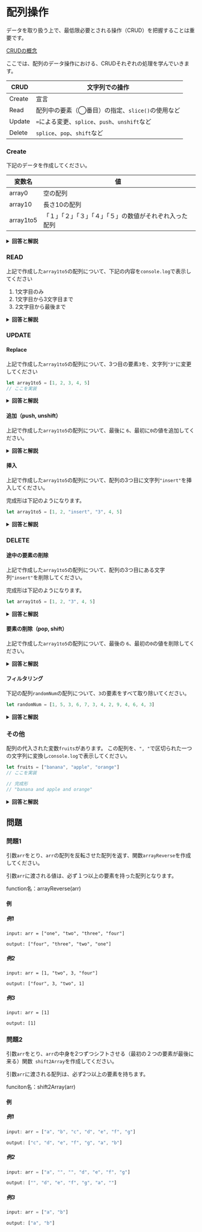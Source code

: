 
# 配列操作

データを取り扱う上で、最低限必要とされる操作（CRUD）を把握することは重要です。

 [CRUDの概念](./000_CRUD.md)

ここでは、配列のデータ操作における、CRUDそれぞれの処理を学んでいきます。

|CRUD|文字列での操作|
|-|-|
|Create|宣言|
|Read|配列中の要素（◯番目）の指定、``slice()``の使用など|
|Update|``=``による変更、``splice``、``push``、``unshift``など|
|Delete|``splice``、``pop``、``shift``など|

### Create

下記のデータを作成してください。

|変数名|値|
|-|-|
|array0|空の配列|
|array10|長さ10の配列|
|array1to5|「１」「２」「３」「４」「５」の数値がそれぞれ入った配列


<details><summary><b>回答と解説</b></summary>

#### 回答

```javascript
//回答例１
let array0 = []
let array10 = new Array[10]
let array1to5 = [1, 2, 3, 4, 5]


//回答例２
let array0 = new Array[]
let array10 = new Array[10]
let array1to5 = [1, 2, 3, 4, 5]
```

#### 解説

配列の作成は、空であれば``[]``、あるいは``new Array[]``で作成できます。

初期化の時点で、配列の長さを指定する場合は、``new Array[]``を使用し、カッコの中で配列の長さを指定します。

``new Array[配列の長さ]``

また、最初から値の入った配列を作成する場合は、各値を``,``で区切って作成します。

</details>


### READ

上記で作成した``array1to5``の配列について、下記の内容を``console.log``で表示してください

1. 1文字目のみ
2. 1文字目から3文字目まで
3. 2文字目から最後まで

<details><summary><b>回答と解説</b></summary>

#### 回答

```javascript
let array1to5 = [1, 2, 3, 4, 5]
console.log(array1to5[0])
console.log(array1to5.slice(0, 3))
console.log(array1to5.slice(1, array1to5.length))
```

#### 解説

配列を切り出して、その中身を確認する際は、下記のようにして行うことができます。

* 格納要素１つだけであれば``[]``で要素位置を指定
* 連続した要素であれば、``配列.slice(始まりの数値, 終わりの数値)``を使用

要素位置の数え方は、JavaScriptの場合1つ目を``0``としてカウントします。

そのため、５つ目の要素が欲しい場合は``4``を入れます。

また、``slice()``を用いる場合、たとえば1つ目から３つ目の要素が欲しい場合、JavaScriptの数え方でいくと「012」に対応する文字が欲しいことになります。
``slice()``の終わりの数字は、欲しい文字の次の数値を入れるため、ここでは2の次の3を入れ、``slice(0, 3)``と書くことで必要な配列を取り出すことができます。

</details>


### UPDATE

#### Replace

上記で作成した``array1to5``の配列について、3つ目の要素``3``を、文字列``"3"``に変更してください

```javascript
let array1to5 = [1, 2, 3, 4, 5]
// ここを実装
```

<details><summary><b>回答と解説</b></summary>

#### 回答

```javascript
let array1to5 = [1, 2, 3, 4, 5]

array1to5[2] = "3"
```

#### 解説

対象となる要素位置を指定し、``=``で新しい要素を指定することで、配列の中身を変更することができます。

</details>


#### 追加（push, unshift）

上記で作成した``array1to5``の配列について、最後に ``6``、最初に``0``の値を追加してください。

<details><summary><b>回答と解説</b></summary>

#### 回答

```javascript
array1to5.push(6)   // [1, 2, "3", 4, 5, 6]
array1to5.unshift(0)  // [0, 1, 2, "3", 4, 5, 6]
```

#### 解説

配列は新しい要素を加えることができます。

最後に追加する場合は``push``、最初に追加する場合は``unshift``を使用します。

</details>


#### 挿入

上記で作成した``array1to5``の配列について、配列の3つ目に文字列``"insert"``を挿入してください。

完成形は下記のようになります。

```javascript
let array1to5 = [1, 2, "insert", "3", 4, 5]

```

<details><summary><b>回答と解説</b></summary>

#### 回答

```javascript
array1to5.splice(2, 0, "insetad")
```

#### 解説

配列の途中に新しい要素を挿入する場合は、spliceを使用します。

第一引数：配列の先頭からn個を無視
第二引数：第一引数の後のn個を削除
第三引数：第一引数の後ろに追加する要素

</details>

### DELETE

#### 途中の要素の削除

上記で作成した``array1to5``の配列について、配列の3つ目にある文字列``"insert"``を削除してください。

完成形は下記のようになります。

```javascript
let array1to5 = [1, 2, "3", 4, 5]
```

<details><summary><b>回答と解説</b></summary>

#### 回答

```javascript
array1to5.splice(2, 1)
```

#### 解説

配列の途中に新しい要素を削除する場合も、spliceを使用します。

第一引数：配列の先頭からn個を無視
第二引数：第一引数の後のn個を削除

</details>

#### 要素の削除（pop, shift）

上記で作成した``array1to5``の配列について、最後の ``6``、最初の``0``の値を削除してください。


<details><summary><b>回答と解説</b></summary>

#### 回答

```javascript
array1to5.pop()   // [0, 1, 2, "3", 4, 5]
array1to5.shift()  // [1, 2, "3", 4, 5]
```

#### 解説

配列は、要素を削除することが可能です。

最後の要素を削除する場合は``pop``、最初の要素を削除する場合は``shift``を使用します。

</details>



#### フィルタリング

下記の配列``randomNum``の配列について、``3``の要素をすべて取り除いてください。

```javascript
let randomNum = [1, 5, 3, 6, 7, 3, 4, 2, 9, 4, 6, 4, 3]
```

<details><summary><b>回答と解説</b></summary>

#### 回答

```javascript
randomNum = randomNum.filter(item => item != 3)
```

#### 解説

配列の``filter``を使用すると、特定の条件にあった要素のみで構成された新しい配列を作成することができます。

```javascript
配列.filter(要素 => 条件)
```

上記の「要素」とは、配列に格納された要素を指します。
filterは配列の要素を先頭から末尾まで一つ一つ確認していくため、各要素に仮で名称をつけてあげます。（今回は``item``にしていますが、自分のわかりやすいもので構いません）

また、その後の条件については、各要素が``true``か``false``の判定が出るように条件式を記入します。
ここで``true``になった要素のみが、新しく生成される配列に格納されます。

</details>

### その他

配列の代入された変数``fruits``があります。
この配列を、``", "``で区切られた一つの文字列に変換し``console.log``で表示してください。

```javascript
let fruits = ["banana", "apple", "orange"]
// ここを実装

// 完成形
// "banana and apple and orange"
```

<details><summary><b>回答と解説</b></summary>

#### 回答

```javascript
let fruits = ["banana", "apple", "orange"]

fruits.join(" and ")

```

#### 解説

配列を、文字列にしたい場合は``join()``を使用します。

（）の中には、配列の各要素の間に挿入したい文字を入れます。

何も入れなかった場合は、","のみで結合された文字列に変換されます。


</details>

## 問題

### 問題1

引数``arr``をとり、``arr``の配列を反転させた配列を返す、関数``arrayReverse``を作成してください。

引数``arr``に渡される値は、必ず１つ以上の要素を持った配列となります。


function名：arrayReverse(arr)


#### 例

##### 例1

```
input: arr = ["one", "two", "three", "four"]

output: ["four", "three", "two", "one"]
```

##### 例2

```
input: arr = [1, "two", 3, "four"]

output: ["four", 3, "two", 1]
```

##### 例3

```
input: arr = [1]

output: [1]
```

### 問題2

引数``arr``をとり、``arr``の中身を2つずつシフトさせる（最初の２つの要素が最後に来る）関数`` shift2Array``を作成してください。

引数``arr``に渡される配列は、必ず2つ以上の要素を持ちます。

funciton名：shift2Array(arr)


#### 例

##### 例1

```javascript
input: arr = ["a", "b", "c", "d", "e", "f", "g"]

output: ["c", "d", "e", "f", "g", "a", "b"]
```

##### 例2

```javascript
input: arr = ["a", "", "", "d", "e", "f", "g"]

output: ["", "d", "e", "f", "g", "a", ""]
```

##### 例3

```javascript
input: arr = ["a", "b"]

output: ["a", "b"]
```
